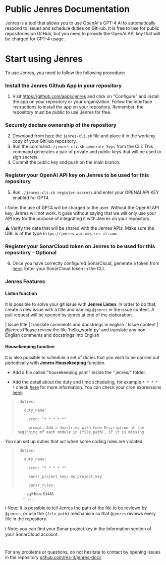 # Public Jenres Documentation

Jenres is a tool that allows you to use OpenAI's GPT-4 AI to automatically respond to issues and schedule duties on GitHub.
It is free to use for public repositories on GitHub, but you need to provide the OpenAI API key that will be charged for GPT-4 usage.

# Start using Jenres
To use Jenres, you need to follow the following procedure:

### Install the Jenres Github App in your repository
1. Visit https://github.com/apps/jenres and click on "Configure" and install the app on your repository or your organization. Follow the interface instructions to install the app on your repository. Remember, the repository must be public to use Jenres for free.

### Securely declare ownership of the repository
2. Download from [here](https://raw.githubusercontent.com/res-it/jenres-docs/main/jenres-cli.sh) the `jenres-cli.sh` file and place it in the working copy of your GitHub repository.
3. Run the command `./jenres-cli.sh generate-keys` from the CLI. This command generates a pair of private and public keys that will be used to sign secrets.
4. Commit the public key and push on the main branch.

### Register your OpenAI API key on Jenres to be used for this repository 
5. Run `./jenres-cli.sh register-secrets` and enter your OPENAI API KEY enabled for GPT4.

ℹ️ Note: the use of GPT4 will be charged to the user. Without the OpenAI API key, Jenres will not work. It goes without saying that we will only use your API key for the purpose of integrating it with Jenres on your repository.

⚠️ Verify the data that will be shared with the Jenres APIs. Make sure the URL is of the type `https://jenres-api.aws.res-it.com`.

### Register your SonarCloud token on Jenres to be used for this repository - Optional
6. Once you have correctly configured SonarCloud, generate a token from [here](https://sonarcloud.io/account/security). Enter your SonarCloud token in the CLI.


### Jenres Features

#### Listen function

It is possible to solve your git issue with **Jenres Listen**. In order to do that, create a new issue with a title and naming `@jenres` in the issue content. A pull request will be opened by jenres at end of the elaboration.

| Issue title   | translate comments and docstrings in english
| Issue content | @jenres Please review the file 'hello_world.py' and translate any non-English comments and docstrings into English

#### Housekeeping function

It is also possible to schedule a set of duties that you wish to be carried out periodically with **Jenres Housekeeping** function. 

- Add a file called "housekeeping.yaml" inside the ".jenres/" folder.

- Add the detail about the duty and time scheduling, for example `* * * * *` check [here](https://en.wikipedia.org/wiki/Cron) for more information. You can check your cron expressions [here](https://crontab.guru/).



>      duties:
>
>        duty_name:
>
>          cron: "* * * * *"
>
>          prompt: Add a docstring with Code Description at the beginning of each module in {file_path}, if it is missing

You can set up duties that act when some coding rules are violated. 



>      duties:
>
>        duty_name:
>
>          cron: "* * * * *"
>
>          sonar_project_key: my_project_key
>           
>          sonar_rules:
            - python:S1481
            - ...          

ℹ️ Note: It is possible to tell Jenres the path of the file to be reviewd by `@jenres`, or use the `{file_path}` mechanism so that `@jenres` reviews every file in the repository.

ℹ️ Note: you can find your Sonar project key in the Information section of your SonarCloud account.

# 

For any problems or questions, do not hesitate to contact by opening issues in the repository [github.com/res-it/jenres-docs](https://github.com/res-it/jenres-docs/issues)
